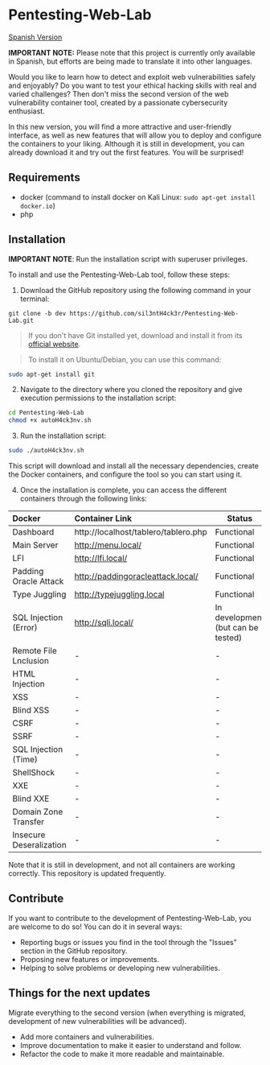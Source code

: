 # Pentesting-Web-Lab

[Spanish Version](README.md)

**IMPORTANT NOTE:** Please note that this project is currently only available in Spanish, but efforts are being made to translate it into other languages.

Would you like to learn how to detect and exploit web vulnerabilities safely and enjoyably? Do you want to test your ethical hacking skills with real and varied challenges? Then don't miss the second version of the web vulnerability container tool, created by a passionate cybersecurity enthusiast.

In this new version, you will find a more attractive and user-friendly interface, as well as new features that will allow you to deploy and configure the containers to your liking. Although it is still in development, you can already download it and try out the first features. You will be surprised!

## Requirements

- docker (command to install docker on Kali Linux: `sudo apt-get install docker.io`)
- php

## Installation

**IMPORTANT NOTE**: Run the installation script with superuser privileges.

To install and use the Pentesting-Web-Lab tool, follow these steps:

1. Download the GitHub repository using the following command in your terminal:

```
git clone -b dev https://github.com/sil3ntH4ck3r/Pentesting-Web-Lab.git
```
> If you don't have Git installed yet, download and install it from its [official website](https://git-scm.com/downloads).

> To install it on Ubuntu/Debian, you can use this command:
```bash
sudo apt-get install git
```

2. Navigate to the directory where you cloned the repository and give execution permissions to the installation script:

```bash
cd Pentesting-Web-Lab
chmod +x autoH4ck3nv.sh
```

3. Run the installation script:

```bash
sudo ./autoH4ck3nv.sh
```

This script will download and install all the necessary dependencies, create the Docker containers, and configure the tool so you can start using it.

4. Once the installation is complete, you can access the different containers through the following links:

| Docker               | Container Link                             |Status                                |
|:---------------------|:-------------------------------------------|--------------------------------------|
| Dashboard            | http://localhost/tablero/tablero.php       |Functional                            |
| Main Server          | http://menu.local/                         |Functional                            |
| LFI                  | http://lfi.local/                          |Functional                            |
| Padding Oracle Attack| http://paddingoracleattack.local/          |Functional                            |
| Type Juggling        | http://typejuggling.local                  |Functional                            |
| SQL Injection (Error)| http://sqli.local/                         |In development (but can be tested)    |
| Remote File Lnclusion|                    -                       |                   -                  |
| HTML Injection       |                    -                       |                   -                  |
| XSS                  |                    -                       |                   -                  |
| Blind XSS            |                    -                       |                   -                  |
| CSRF                 |                    -                       |                   -                  |
| SSRF                 |                    -                       |                   -                  |
| SQL Injection (Time) |                    -                       |                   -                  |
| ShellShock           |                    -                       |                   -                  |
| XXE                  |                    -                       |                   -                  |
| Blind XXE            |                    -                       |                   -                  |
| Domain Zone Transfer |                    -                       |                   -                  |
| Insecure Deseralization |                    -                       |                   -               |

Note that it is still in development, and not all containers are working correctly. This repository is updated frequently.

## Contribute

If you want to contribute to the development of Pentesting-Web-Lab, you are welcome to do so! You can do it in several ways:

- Reporting bugs or issues you find in the tool through the "Issues" section in the GitHub repository.
- Proposing new features or improvements.
- Helping to solve problems or developing new vulnerabilities.

## Things for the next updates
Migrate everything to the second version (when everything is migrated, development of new vulnerabilities will be advanced).
- Add more containers and vulnerabilities.
- Improve documentation to make it easier to understand and follow.
- Refactor the code to make it more readable and maintainable.
